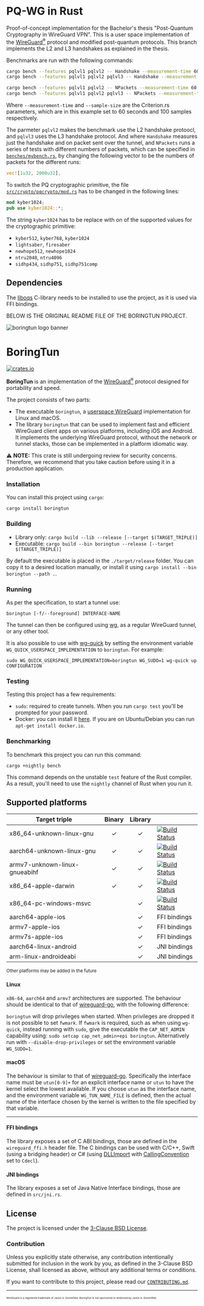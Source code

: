 # PQ-WG in Rust
Proof-of-concept implementation for the Bachelor's thesis "Post-Quantum Cryptography in WireGuard VPN".
This is a user space implementation of the [WireGuard<sup>®</sup>](https://www.wireguard.com/) protocol and modified post-quantum protocols.
This branch implements the L2 and L3 handshakes as explained in the thesis.

Benchmarks are run with the following commands:
```bash
cargo bench --features pqlvl1 pqlvl2 -- Handshake --measurement-time 60 --sample-size 100
cargo bench --features pqlvl1 pqlvl2 pqlvl3 -- Handshake --measurement-time 60 --sample-size 100

cargo bench --features pqlvl1 pqlvl2 -- NPackets --measurement-time 60 --sample-size 100
cargo bench --features pqlvl1 pqlvl2 pqlvl3 -- NPackets --measurement-time 60 --sample-size 100
```
Where `--measurement-time` and `--sample-size` are the Criterion.rs parameters,
which are in this example set to 60 seconds and 100 samples respectively.

The parmeter `pqlvl2` makes the benchmark use the L2 handshake protoocl,
and `pqlvl3` uses the L3 handshake protocol.
And where `Handshake` measures just the handshake and on packet sent over the tunnel,
and `NPackets` runs a series of tests with different numbers of packets,
which can be specified in [`benches/mybench.rs`](benches/mybench.rs),
by changing the following vector to be the numbers of packets for the different runs:
```rust
vec![1u32, 2000u32],
```

To switch the PQ cryptographic primitive, the file [`src/crypto/pqcrypto/mod.rs`](src/crypto/pqcrypto/mod.rs) has to be changed in the following lines:
```rust
mod kyber1024;
pub use kyber1024::*;
```

The string `kyber1024` has to be replace with on of the supported values for the cryptographic primitive:
* `kyber512`, `kyber768`, `kyber1024`
* `lightsaber`, `firesaber`
* `newhope512`, `newhope1024`
* `ntru2048`, `ntru4096`
* `sidhp434`, `sidhp751`, `sidhp751comp`

## Dependencies
The [liboqs](https://github.com/open-quantum-safe/liboqs/) C-library needs to be installed to use the project,
as it is used via FFI bindings.

BELOW IS THE ORIGINAL README FILE OF THE BORINGTUN PROJECT.

![boringtun logo banner](./banner.png)

# BoringTun

[![crates.io](https://meritbadge.herokuapp.com/boringtun)](https://crates.io/crates/boringtun)

**BoringTun** is an implementation of the [WireGuard<sup>®</sup>](https://www.wireguard.com/) protocol designed for portability and speed.

The project consists of two parts:

* The executable `boringtun`, a [userspace WireGuard](https://www.wireguard.com/xplatform/) implementation for Linux and macOS.
* The library `boringtun` that can be used to implement fast and efficient WireGuard client apps on various platforms, including iOS and Android. It implements the underlying WireGuard protocol, without the network or tunnel stacks, those can be implemented in a platform idiomatic way.

⚠️ **NOTE:** This crate is still undergoing review for security concerns. Therefore, we recommend that you take caution before using it in a production application.

### Installation

You can install this project using `cargo`:

```
cargo install boringtun
```

### Building

- Library only: `cargo build --lib --release [--target $(TARGET_TRIPLE)]`
- Executable: `cargo build --bin boringtun --release [--target $(TARGET_TRIPLE)]`

By default the executable is placed in the `./target/release` folder. You can copy it to a desired location manually, or install it using `cargo install --bin boringtun --path .`.

### Running

As per the specification, to start a tunnel use:

`boringtun [-f/--foreground] INTERFACE-NAME`

The tunnel can then be configured using [wg](https://git.zx2c4.com/WireGuard/about/src/tools/man/wg.8), as a regular WireGuard tunnel, or any other tool.

It is also possible to use with [wg-quick](https://git.zx2c4.com/WireGuard/about/src/tools/man/wg-quick.8) by setting the environment variable `WG_QUICK_USERSPACE_IMPLEMENTATION` to `boringtun`. For example:

`sudo WG_QUICK_USERSPACE_IMPLEMENTATION=boringtun WG_SUDO=1 wg-quick up CONFIGURATION`

### Testing

Testing this project has a few requirements:

- `sudo`: required to create tunnels. When you run `cargo test` you'll be prompted for your password.
- Docker: you can install it [here](https://www.docker.com/get-started). If you are on Ubuntu/Debian you can run `apt-get install docker.io`.

### Benchmarking

To benchmark this project you can run this command:

```
cargo +nightly bench
```

This command depends on the unstable `test` feature of the Rust compiler. As a result, you'll need to use the `nightly` channel of Rust when you run it.

## Supported platforms

Target triple                 |Binary|Library|                 |
------------------------------|:----:|:-----:|-----------------|
x86_64-unknown-linux-gnu      |  ✓   |   ✓   |[![Build Status](https://dev.azure.com/cloudflare-ps/wireguard-cf/_apis/build/status/cloudflare.boringtun?branchName=master&jobName=Linux%20armv7)](https://dev.azure.com/cloudflare-ps/wireguard-cf/_build/latest?definitionId=4&branchName=master)
aarch64-unknown-linux-gnu     |  ✓   |   ✓   |[![Build Status](https://dev.azure.com/cloudflare-ps/wireguard-cf/_apis/build/status/cloudflare.boringtun?branchName=master&jobName=Linux%20aarch64)](https://dev.azure.com/cloudflare-ps/wireguard-cf/_build/latest?definitionId=4&branchName=master)
armv7-unknown-linux-gnueabihf |  ✓   |   ✓   |[![Build Status](https://dev.azure.com/cloudflare-ps/wireguard-cf/_apis/build/status/cloudflare.boringtun?branchName=master&jobName=Linux%20armv7)](https://dev.azure.com/cloudflare-ps/wireguard-cf/_build/latest?definitionId=4&branchName=master)
x86_64-apple-darwin           |  ✓   |   ✓   |[![Build Status](https://dev.azure.com/cloudflare-ps/wireguard-cf/_apis/build/status/cloudflare.boringtun?branchName=master&jobName=macOS)](https://dev.azure.com/cloudflare-ps/wireguard-cf/_build/latest?definitionId=4&branchName=master)
x86_64-pc-windows-msvc        |      |   ✓   |[![Build Status](https://dev.azure.com/cloudflare-ps/wireguard-cf/_apis/build/status/cloudflare.boringtun?branchName=master&jobName=Windows)](https://dev.azure.com/cloudflare-ps/wireguard-cf/_build/latest?definitionId=4&branchName=master)
aarch64-apple-ios             |      |   ✓   |FFI bindings
armv7-apple-ios               |      |   ✓   |FFI bindings
armv7s-apple-ios              |      |   ✓   |FFI bindings
aarch64-linux-android         |      |   ✓   |JNI bindings
arm-linux-androideabi         |      |   ✓   |JNI bindings

<sub>Other platforms may be added in the future</sub>

#### Linux

`x86-64`, `aarch64` and `armv7` architectures are supported. The behaviour should be identical to that of [wireguard-go](https://git.zx2c4.com/wireguard-go/about/), with the following difference:

`boringtun` will drop privileges when started. When privileges are dropped it is not possible to set `fwmark`. If `fwmark` is required, such as when using `wg-quick`, instead running with `sudo`, give the executable the `CAP_NET_ADMIN` capability using: `sudo setcap cap_net_admin+epi boringtun`. Alternatively run with `--disable-drop-privileges` or set the environment variable `WG_SUDO=1`.

#### macOS

The behaviour is similar to that of [wireguard-go](https://git.zx2c4.com/wireguard-go/about/). Specifically the interface name must be `utun[0-9]+` for an explicit interface name or `utun` to have the kernel select the lowest available. If you choose `utun` as the interface name, and the environment variable `WG_TUN_NAME_FILE` is defined, then the actual name of the interface chosen by the kernel is written to the file specified by that variable.

---

#### FFI bindings

The library exposes a set of C ABI bindings, those are defined in the `wireguard_ffi.h` header file. The C bindings can be used with C/C++, Swift (using a bridging header) or C# (using [DLLImport](https://docs.microsoft.com/en-us/dotnet/api/system.runtime.interopservices.dllimportattribute?view=netcore-2.2) with [CallingConvention](https://docs.microsoft.com/en-us/dotnet/api/system.runtime.interopservices.dllimportattribute.callingconvention?view=netcore-2.2) set to `Cdecl`).

#### JNI bindings

The library exposes a set of Java Native Interface bindings, those are defined in `src/jni.rs`.

## License

The project is licensed under the [3-Clause BSD License](https://opensource.org/licenses/BSD-3-Clause).

### Contribution

Unless you explicitly state otherwise, any contribution intentionally submitted for inclusion in the work by you, as defined in the 3-Clause BSD License, shall licensed as above, without any additional terms or conditions.

If you want to contribute to this project, please read our [`CONTRIBUTING.md`].

[`CONTRIBUTING.md`]: https://github.com/cloudflare/.github/blob/master/CONTRIBUTING.md

---
<sub><sub><sub><sub>WireGuard is a registered trademark of Jason A. Donenfeld. BoringTun is not sponsored or endorsed by Jason A. Donenfeld.</sub></sub></sub></sub>
